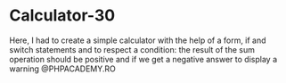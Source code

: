 # Calculator-30
Here, I had to create a simple calculator with the help of a form, if and switch statements and to respect a condition: the result of the sum operation should be positive and if we get a negative answer to display a warning @PHPACADEMY.RO
